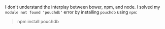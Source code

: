 I don't understand the interplay between bower, npm, and node.
I solved my `module not found 'pouchdb'` error by installing `pouchdb` using `npm`:

> npm install pouchdb

